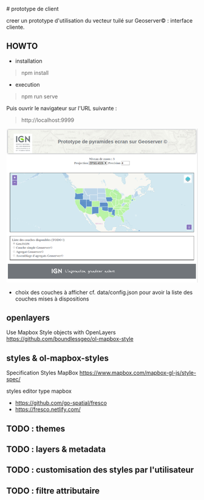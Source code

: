# prototype de client

creer un prototype d'utilisation du vecteur tuilé sur Geoserver© : interface cliente.

## HOWTO

* installation

> npm install

* execution

> npm run serve

Puis ouvrir le navigateur sur l'URL suivante :
> http://localhost:9999

![Exemple Image](exemple.png)

* choix des couches à afficher
cf. data/config.json pour avoir la liste des couches mises à dispositions


## openlayers

Use Mapbox Style objects with OpenLayers
https://github.com/boundlessgeo/ol-mapbox-style

## styles & ol-mapbox-styles

Specification Styles MapBox
https://www.mapbox.com/mapbox-gl-js/style-spec/

styles editor type mapbox
- https://github.com/go-spatial/fresco
- https://fresco.netlify.com/

## TODO : themes

## TODO : layers & metadata

## TODO : customisation des styles par l'utilisateur

## TODO : filtre attributaire
